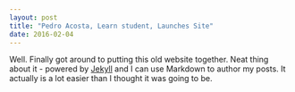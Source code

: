 ```yaml
---
layout: post
title: "Pedro Acosta, Learn student, Launches Site"
date: 2016-02-04
---
```


Well. Finally got around to putting this old website together. Neat thing about it - powered by [Jekyll](http://jekyllrb.com) and I can use Markdown to author my posts. It actually is a lot easier than I thought it was going to be.

